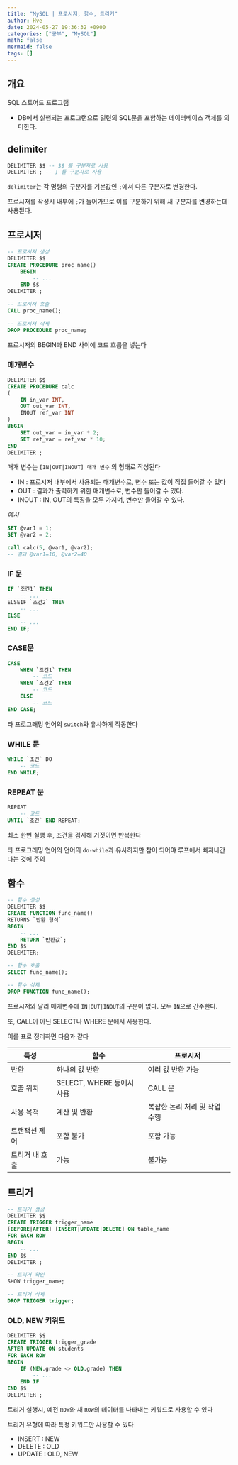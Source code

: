 ```yaml
---
title: "MySQL | 프로시저, 함수, 트리거"
author: Hve
date: 2024-05-27 19:36:32 +0900
categories: ["공부", "MySQL"]
math: false
mermaid: false
tags: []
---
```


## 개요

SQL 스토어드 프로그램
- DB에서 실행되는 프로그램으로 일련의 SQL문을 포함하는 데이터베이스 객체를 의미한다.

## delimiter

```sql
DELIMITER $$ -- $$ 를 구분자로 사용
DELIMITER ; -- ; 를 구분자로 사용
```

`delimiter`는 각 명령의 구분자를 기본값인 `;`에서 다른 구분자로 변경한다.

프로시저를 작성시 내부에 `;`가 들어가므로 이를 구분하기 위해 새 구분자를 변경하는데 사용된다.

## 프로시저

```sql
-- 프로시저 생성
DELIMITER $$
CREATE PROCEDURE proc_name()
    BEGIN
        -- ...
    END $$
DELIMITER ;

-- 프로시저 호출
CALL proc_name();

-- 프로시저 삭제
DROP PROCEDURE proc_name;
```

프로시저의 BEGIN과 END 사이에 코드 흐름을 넣는다

### 메개변수

```sql
DELIMITER $$
CREATE PROCEDURE calc
(
    IN in_var INT,
    OUT out_var INT,
    INOUT ref_var INT
)
BEGIN
    SET out_var = in_var * 2;
    SET ref_var = ref_var * 10;
END
DELIMITER ;
```

매개 변수는 `[IN|OUT|INOUT] 매개 변수` 의 형태로 작성된다
- IN : 프로시저 내부에서 사용되는 매개변수로, 변수 또는 값이 직접 들어갈 수 있다
- OUT : 결과가 출력하기 위한 매개변수로, 변수만 들어갈 수 있다.
- INOUT : IN, OUT의 특징을 모두 가지며, 변수만 들어갈 수 있다.

*예시*

```sql
SET @var1 = 1;
SET @var2 = 2;

call calc(5, @var1, @var2);
-- 결과 @var1=10, @var2=40
```

### IF 문

```sql
IF `조건1` THEN
    -- ...
ELSEIF `조건2` THEN
    -- ...
ELSE
    -- ...
END IF;
```

### CASE문

```sql
CASE
    WHEN `조건1` THEN
        -- 코드
    WHEN `조건2` THEN
        -- 코드
    ELSE
        -- 코드
END CASE;
```

타 프로그래밍 언어의 `switch`와 유사하게 작동한다


### WHILE 문

```sql
WHILE `조건` DO
    -- 코드
END WHILE;
```

### REPEAT 문

```sql
REPEAT
    -- 코드
UNTIL `조건` END REPEAT;
```

최소 한번 실행 후, 조건을 검사해 거짓이면 반복한다

타 프로그래밍 언어의 언어의 `do-while`과 유사하지만 참이 되어야 루프에서 빠져나간다는 것에 주의

## 함수

```sql
-- 함수 생성
DELEMITER $$
CREATE FUNCTION func_name()
RETURNS `반환 형식`
BEGIN
    -- ...
    RETURN `반환값`;
END $$
DELEMITER;

-- 함수 호출
SELECT func_name();

-- 함수 삭제
DROP FUNCTION func_name();
```

프로시저와 달리 매개변수에 `IN|OUT|INOUT`의 구분이 없다. 모두 `IN`으로 간주한다.

또, CALL이 아닌 SELECT나 WHERE 문에서 사용한다.

이를 표로 정리하면 다음과 같다

| 특성                  | 함수                      | 프로시저           |
|-----------------------|--------------------------------------|---------------------------------------|
| 반환                | 하나의 값 반환 | 여러 값 반환 가능 |
| 호출 위치             | SELECT, WHERE 등에서 사용       | CALL 문 |
| 사용 목적             | 계산 및 반환 | 복잡한 논리 처리 및 작업 수행 |
| 트랜잭션 제어  | 포함 불가 | 포함 가능 |
| 트리거 내 호출  | 가능 | 불가능 |


## 트리거

```sql
-- 트리거 생성
DELIMITER $$
CREATE TRIGGER trigger_name
[BEFORE|AFTER] [INSERT|UPDATE|DELETE] ON table_name
FOR EACH ROW
BEGIN
    -- ...
END $$
DELIMITER ;

-- 트리거 확인
SHOW trigger_name;

-- 트리거 삭제
DROP TRIGGER trigger;
```

### OLD, NEW 키워드

```sql
DELIMITER $$
CREATE TRIGGER trigger_grade
AFTER UPDATE ON students
FOR EACH ROW
BEGIN
    IF (NEW.grade <> OLD.grade) THEN
        -- ...
    END IF
END $$
DELIMITER ;
```

트리거 실행시, 예전 `ROW`와 새 `ROW`의 데이터를 나타내는 키워드로 사용할 수 있다

트리거 유형에 따라 특정 키워드만 사용할 수 있다
- INSERT : NEW
- DELETE : OLD
- UPDATE : OLD, NEW


